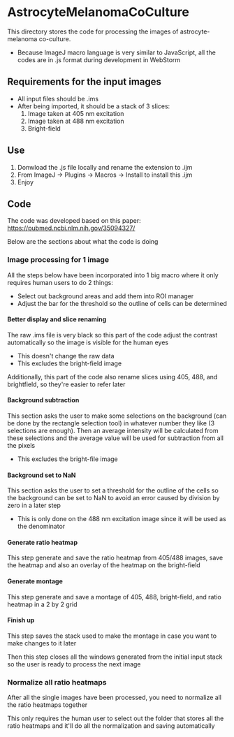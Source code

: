 # AstrocyteMelanomaCoCulture
This directory stores the code for processing the images of astrocyte-melanoma co-culture. 
* Because ImageJ macro language is very similar to JavaScript, all the codes are in .js format during development in WebStorm

## Requirements for the input images
* All input files should be .ims
* After being imported, it should be a stack of 3 slices:
  1. Image taken at 405 nm excitation 
  2. Image taken at 488 nm excitation 
  3. Bright-field 

## Use
1. Donwload the .js file locally and rename the extension to .ijm
2. From ImageJ -> Plugins -> Macros -> Install to install this .ijm
3. Enjoy

## Code
The code was developed based on this paper: https://pubmed.ncbi.nlm.nih.gov/35094327/

Below are the sections about what the code is doing

### Image processing for 1 image
All the steps below have been incorporated into 1 big macro where it only requires human users to do 2 things: 
* Select out background areas and add them into ROI manager
* Adjust the bar for the threshold so the outline of cells can be determined

#### Better display and slice renaming
The raw .ims file is very black so this part of the code adjust the contrast automatically so the image is visible for the human eyes
* This doesn't change the raw data
* This excludes the bright-field image

Additionally, this part of the code also rename slices using 405, 488, and brightfield, so they're easier to refer later

#### Background subtraction 
This section asks the user to make some selections on the background (can be done by the rectangle selection tool) in whatever number they like (3 selections are enough). Then an average intensity will be calculated from these selections and the average value will be used for subtraction from all the pixels
* This excludes the bright-file image

#### Background set to NaN 
This section asks the user to set a threshold for the outline of the cells so the background can be set to NaN to avoid an error caused by division by zero in a later step
* This is only done on the 488 nm excitation image since it will be used as the denominator

#### Generate ratio heatmap
This step generate and save the ratio heatmap from 405/488 images, save the heatmap and also an overlay of the heatmap on the bright-field

#### Generate montage
This step generate and save a montage of 405, 488, bright-field, and ratio heatmap in a 2 by 2 grid

#### Finish up
This step saves the stack used to make the montage in case you want to make changes to it later

Then this step closes all the windows generated from the initial input stack so the user is ready to process the next image

### Normalize all ratio heatmaps
After all the single images have been processed, you need to normalize all the ratio heatmaps together

This only requires the human user to select out the folder that stores all the ratio heatmaps and it'll do all the normalization and saving automatically